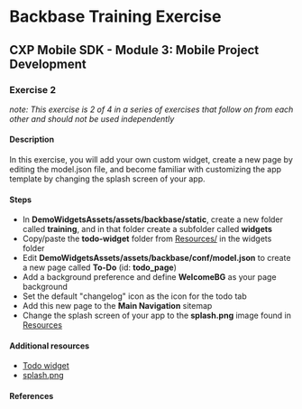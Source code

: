 # Backbase Training Exercise

## CXP Mobile SDK - Module 3: Mobile Project Development

### Exercise 2

_note: This exercise is 2 of 4 in a series of exercises that follow on from each other and should not be used independently_

#### Description

In this exercise, you will add your own custom widget, create a new page by editing the model.json file, and become familiar with customizing the app template by changing the splash screen of your app.

#### Steps

 - In **DemoWidgetsAssets/assets/backbase/static**, create a new folder called **training**, and in that folder create a subfolder called **widgets**
 - Copy/paste the **todo-widget** folder from [Resources/](../../Resources) in the widgets folder
 - Edit **DemoWidgetsAssets/assets/backbase/conf/model.json** to create a new page called **To-Do** (id: **todo_page**)
 - Add a background preference and define **WelcomeBG** as your page background
 - Set the default "changelog" icon as the icon for the todo tab
 - Add this new page to the **Main Navigation** sitemap
 - Change the splash screen of your app to the **splash.png** image found in [Resources](./Resources)

#### Additional resources

 - [Todo widget](../../Resources/todo-widget/)
 - [splash.png](../../Resources/splash.png)

#### References
